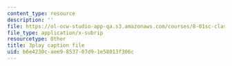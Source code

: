 ```yaml
---
content_type: resource
description: ''
file: https://ol-ocw-studio-app-qa.s3.amazonaws.com/courses/8-01sc-classical-mechanics-fall-2016/b6e4230caee9853707d91e58013f306c_ozIdCgo5uI4.srt
file_type: application/x-subrip
resourcetype: Other
title: 3play caption file
uid: b6e4230c-aee9-8537-07d9-1e58013f306c
---
```

